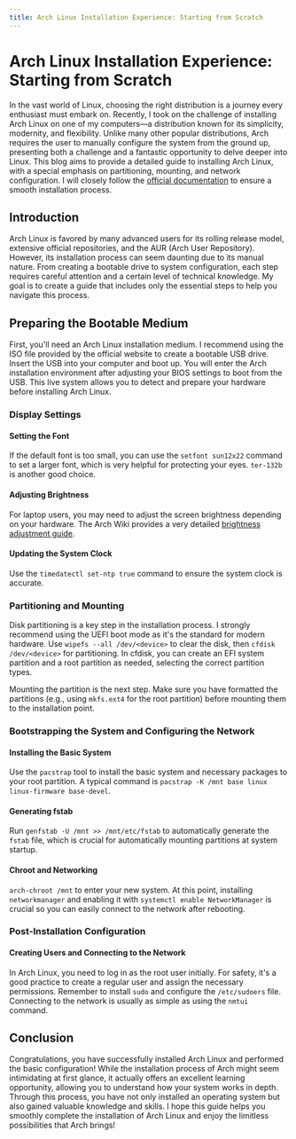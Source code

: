 ```yaml
---
title: Arch Linux Installation Experience: Starting from Scratch
---
```


# Arch Linux Installation Experience: Starting from Scratch

In the vast world of Linux, choosing the right distribution is a journey every enthusiast must embark on. Recently, I took on the challenge of installing Arch Linux on one of my computers—a distribution known for its simplicity, modernity, and flexibility. Unlike many other popular distributions, Arch requires the user to manually configure the system from the ground up, presenting both a challenge and a fantastic opportunity to delve deeper into Linux. This blog aims to provide a detailed guide to installing Arch Linux, with a special emphasis on partitioning, mounting, and network configuration. I will closely follow the [official documentation](https://wiki.archlinux.org/title/installation_guide) to ensure a smooth installation process.

## Introduction

Arch Linux is favored by many advanced users for its rolling release model, extensive official repositories, and the AUR (Arch User Repository). However, its installation process can seem daunting due to its manual nature. From creating a bootable drive to system configuration, each step requires careful attention and a certain level of technical knowledge. My goal is to create a guide that includes only the essential steps to help you navigate this process.

## Preparing the Bootable Medium

First, you'll need an Arch Linux installation medium. I recommend using the ISO file provided by the official website to create a bootable USB drive. Insert the USB into your computer and boot up. You will enter the Arch installation environment after adjusting your BIOS settings to boot from the USB. This live system allows you to detect and prepare your hardware before installing Arch Linux.

### Display Settings

#### Setting the Font

If the default font is too small, you can use the `setfont sun12x22` command to set a larger font, which is very helpful for protecting your eyes. `ter-132b` is another good choice.

#### Adjusting Brightness

For laptop users, you may need to adjust the screen brightness depending on your hardware. The Arch Wiki provides a very detailed [brightness adjustment guide](https://wiki.archlinux.org/title/Backlight).

#### Updating the System Clock

Use the `timedatectl set-ntp true` command to ensure the system clock is accurate.

### Partitioning and Mounting

Disk partitioning is a key step in the installation process. I strongly recommend using the UEFI boot mode as it's the standard for modern hardware. Use `wipefs --all /dev/<device>` to clear the disk, then `cfdisk /dev/<device>` for partitioning. In cfdisk, you can create an EFI system partition and a root partition as needed, selecting the correct partition types.

Mounting the partition is the next step. Make sure you have formatted the partitions (e.g., using `mkfs.ext4` for the root partition) before mounting them to the installation point.

### Bootstrapping the System and Configuring the Network

#### Installing the Basic System

Use the `pacstrap` tool to install the basic system and necessary packages to your root partition. A typical command is `pacstrap -K /mnt base linux linux-firmware base-devel`.

#### Generating fstab

Run `genfstab -U /mnt >> /mnt/etc/fstab` to automatically generate the `fstab` file, which is crucial for automatically mounting partitions at system startup.

#### Chroot and Networking

`arch-chroot /mnt` to enter your new system. At this point, installing `networkmanager` and enabling it with `systemctl enable NetworkManager` is crucial so you can easily connect to the network after rebooting.

### Post-Installation Configuration

#### Creating Users and Connecting to the Network

In Arch Linux, you need to log in as the root user initially. For safety, it's a good practice to create a regular user and assign the necessary permissions. Remember to install `sudo` and configure the `/etc/sudoers` file. Connecting to the network is usually as simple as using the `nmtui` command.

## Conclusion

Congratulations, you have successfully installed Arch Linux and performed the basic configuration! While the installation process of Arch might seem intimidating at first glance, it actually offers an excellent learning opportunity, allowing you to understand how your system works in depth. Through this process, you have not only installed an operating system but also gained valuable knowledge and skills. I hope this guide helps you smoothly complete the installation of Arch Linux and enjoy the limitless possibilities that Arch brings!
